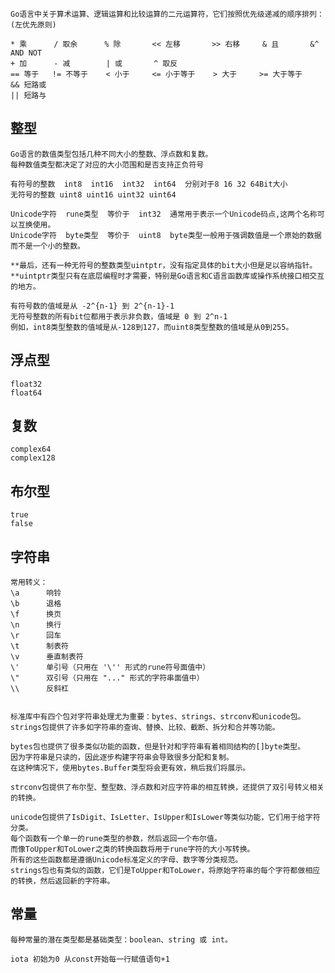     Go语言中关于算术运算、逻辑运算和比较运算的二元运算符，它们按照优先级递减的顺序排列：(左优先原则)
    
    * 乘      / 取余      % 除       << 左移       >> 右移     & 且       &^ AND NOT
    + 加      - 减        | 或       ^ 取反
    == 等于   != 不等于    < 小于     <= 小于等于    > 大于     >= 大于等于
    && 短路或
    || 短路与

## 整型

    Go语言的数值类型包括几种不同大小的整数、浮点数和复数。
    每种数值类型都决定了对应的大小范围和是否支持正负符号

    有符号的整数  int8  int16  int32  int64  分别对于8 16 32 64Bit大小
    无符号的整数 uint8 uint16 uint32 uint64

    Unicode字符  rune类型  等价于  int32  通常用于表示一个Unicode码点,这两个名称可以互换使用。
    Unicode字符  byte类型  等价于  uint8  byte类型一般用于强调数值是一个原始的数据而不是一个小的整数。

    **最后，还有一种无符号的整数类型uintptr，没有指定具体的bit大小但是足以容纳指针。
    **uintptr类型只有在底层编程时才需要，特别是Go语言和C语言函数库或操作系统接口相交互的地方。

    有符号数的值域是从 -2^{n-1} 到 2^{n-1}-1
    无符号整数的所有bit位都用于表示非负数，值域是 0 到 2^n-1
    例如，int8类型整数的值域是从-128到127，而uint8类型整数的值域是从0到255。

## 浮点型

    float32
    float64

## 复数

    complex64
    complex128

## 布尔型

    true
    false

## 字符串
    
    
    常用转义：
    \a      响铃
    \b      退格
    \f      换页
    \n      换行
    \r      回车
    \t      制表符
    \v      垂直制表符
    \'      单引号（只用在 '\'' 形式的rune符号面值中）
    \"      双引号（只用在 "..." 形式的字符串面值中）
    \\      反斜杠


    标准库中有四个包对字符串处理尤为重要：bytes、strings、strconv和unicode包。
    strings包提供了许多如字符串的查询、替换、比较、截断、拆分和合并等功能。
    
    bytes包也提供了很多类似功能的函数，但是针对和字符串有着相同结构的[]byte类型。
    因为字符串是只读的，因此逐步构建字符串会导致很多分配和复制。
    在这种情况下，使用bytes.Buffer类型将会更有效，稍后我们将展示。
    
    strconv包提供了布尔型、整型数、浮点数和对应字符串的相互转换，还提供了双引号转义相关的转换。
    
    unicode包提供了IsDigit、IsLetter、IsUpper和IsLower等类似功能，它们用于给字符分类。
    每个函数有一个单一的rune类型的参数，然后返回一个布尔值。
    而像ToUpper和ToLower之类的转换函数将用于rune字符的大小写转换。
    所有的这些函数都是遵循Unicode标准定义的字母、数字等分类规范。
    strings包也有类似的函数，它们是ToUpper和ToLower，将原始字符串的每个字符都做相应的转换，然后返回新的字符串。

## 常量
    每种常量的潜在类型都是基础类型：boolean、string 或 int。

    iota 初始为0 从const开始每一行赋值语句+1